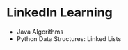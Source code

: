 <h1>LinkedIn Learning</h1>
<ul>
  <li>Java Algorithms</li>
  <li>Python Data Structures: Linked Lists</li>
</ul>
